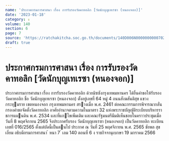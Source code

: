 ```yaml
---
name: 'ประกาศกรมการศาสนา เรื่อง การรับรองวัดคาทอลิก [วัดนักบุญเทเรซา (หนองจอก)]'
date: '2023-01-18'
category: ง
volume: 140
section: 6
page: 7
source: 'https://ratchakitcha.soc.go.th/documents/140D006N0000000000702.pdf'
draft: true
---
```


# ประกาศกรมการศาสนา เรื่อง การรับรองวัดคาทอลิก [วัดนักบุญเทเรซา (หนองจอก)]

ประกาศกรมการศาสนา เรื่อง การรับรองวัดคาทอลิก ด้วยมิซซังกรุงเทพมหานคร ได้ยื่นคําขอให้รับรองวัดคาทอลิก ชื่อ วัดนักบุญเทเรซา (หนองจอก) ตั้งอยู่เลขที่ 64 หมู่ 4 ถนนสังฆสันติสุข แขวงกระทุมราย เขตหนองจอก กรุงเทพมหานคร สรางเมื่อ พ.ศ. 2461 ต่อคณะกรรมการพิจารณากลั่นกรองคําขอจัดตั้งวัดคาทอลิก อาศัยอํานาจตามความในมาตรา 32 แห่งพระราชบัญญัติระเบียบบริหารราชการแผนดิน พ.ศ. 2534 และที่แกไขเพิ่มเติม และคณะรัฐมนตรีมีมติเห็นชอบในคราวประชุมเมื่อวันที่ 8 พฤศจิกายน 2565 จึงประกาศรับรอง วัดนักบุญเทเรซา (หนองจอก) เป็นวัดคาทอลิก ทะเบียนเลขที่ 016/2565 ตั้งแต่บัดนี้เป็นตนไป ประกาศ ณ วันที่ 25 พฤศจิกายน พ.ศ. 2565 ชัยพล สุขเอี่ยม อธิบดีกรมการศาสนา ้ หนา 7 ่ เลม 140 ตอนที่ 6 ง ราชกิจจานุเบกษา 19 มกราคม 2566
